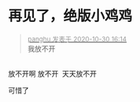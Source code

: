 # 再见了，绝版小鸡鸡


<div class="quote"><blockquote><font size="2"><a href="https://www.hostloc.com/forum.php?mod=redirect&amp;goto=findpost&amp;pid=9375756&amp;ptid=760233" target="_blank"><font color="#999999">panghu 发表于 2020-10-30 16:14</font></a></font><br />
我放不开</blockquote></div><br />
放不开啊 放不开&nbsp;&nbsp;天天放不开 

可惜了
